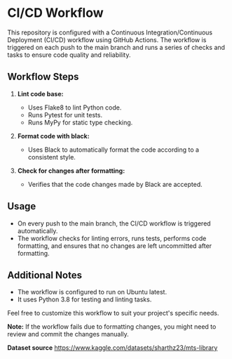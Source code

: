 # CI/CD Workflow

This repository is configured with a Continuous Integration/Continuous Deployment (CI/CD) workflow using GitHub Actions. The workflow is triggered on each push to the main branch and runs a series of checks and tasks to ensure code quality and reliability.

## Workflow Steps

1. **Lint code base:**
   - Uses Flake8 to lint Python code.
   - Runs Pytest for unit tests.
   - Runs MyPy for static type checking.

2. **Format code with black:**
   - Uses Black to automatically format the code according to a consistent style.

3. **Check for changes after formatting:**
   - Verifies that the code changes made by Black are accepted.

## Usage

- On every push to the main branch, the CI/CD workflow is triggered automatically.
- The workflow checks for linting errors, runs tests, performs code formatting, and ensures that no changes are left uncommitted after formatting.

## Additional Notes

- The workflow is configured to run on Ubuntu latest.
- It uses Python 3.8 for testing and linting tasks.

Feel free to customize this workflow to suit your project's specific needs.

**Note:** If the workflow fails due to formatting changes, you might need to review and commit the changes manually.

**Dataset source** https://www.kaggle.com/datasets/sharthz23/mts-library
